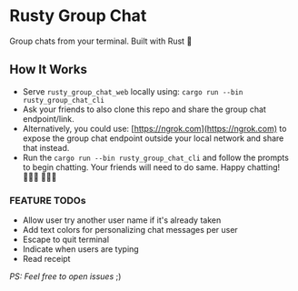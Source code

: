 # Rusty Group Chat

Group chats from your terminal. Built with Rust 🦀

## How It Works

- Serve `rusty_group_chat_web` locally using: `cargo run --bin rusty_group_chat_cli`
- Ask your friends to also clone this repo and share the group chat endpoint/link.
- Alternatively, you could use: [https://ngrok.com](https://ngrok.com) to expose the group chat
  endpoint outside your local network and share that instead.
- Run the `cargo run --bin rusty_group_chat_cli` and follow the prompts to begin chatting. Your friends
  will need to do same. Happy chatting! 👩🏿‍💻 🧑🏿‍💻

### FEATURE TODOs

- Allow user try another user name if it's already taken
- Add text colors for personalizing chat messages per user
- Escape to quit terminal
- Indicate when users are typing
- Read receipt

_PS: Feel free to open issues_ ;)
